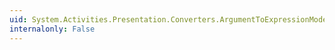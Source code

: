 ```yaml
---
uid: System.Activities.Presentation.Converters.ArgumentToExpressionModelItemConverter.Convert(System.Object[],System.Type,System.Object,System.Globalization.CultureInfo)
internalonly: False
---
```

